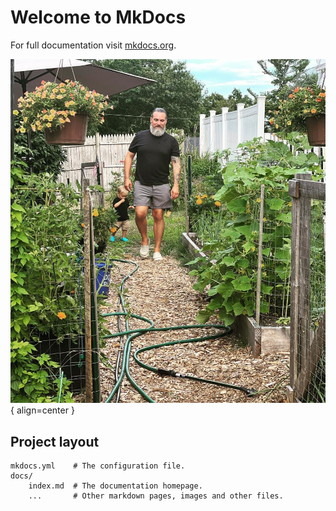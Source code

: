 # Welcome to MkDocs

For full documentation visit [mkdocs.org](https://www.mkdocs.org).


![WMW Ranch](images/IMG-20220731-WA0005.JPG){ align=center }

<!--- ## Commands

* `mkdocs new [dir-name]` - Create a new project.
* `mkdocs serve` - Start the live-reloading docs server.
* `mkdocs build` - Build the documentation site.
* `mkdocs -h` - Print help message and exit.
--->
## Project layout

    mkdocs.yml    # The configuration file.
    docs/
        index.md  # The documentation homepage.
        ...       # Other markdown pages, images and other files.
